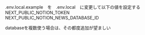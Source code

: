 .env.local.example　を　.env.local　に変更して以下の値を設定する
NEXT_PUBLIC_NOTION_TOKEN
NEXT_PUBLIC_NOTION_NEWS_DATABASE_ID

databaseを複数使う場合は、その都度追加が望ましい